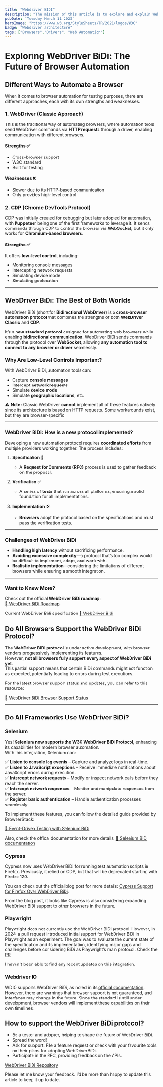 ```yaml
---
title: "Webdriver BIDI"
description: "The mission of this article is to explore and explain WebDriver BiDi in a simple way, as well as to examine which frameworks are currently using it."
pubDate: "Tuesday March 11 2025"
heroImage: "https://www.w3.org/StyleSheets/TR/2021/logos/W3C"
badge: "Webdriver architecture"
tags: ["Browsers","Drivers", "Web Automation"]
---
```




# Exploring WebDriver BiDi: The Future of Browser Automation  

## Different Ways to Automate a Browser  

When it comes to browser automation for testing purposes, there are different approaches, each with its own strengths and weaknesses.  

### **1. WebDriver (Classic Approach)**  
This is the traditional way of automating browsers, where automation tools send WebDriver commands via **HTTP requests** through a driver, enabling communication with different browsers.  

#### **Strengths** ✅  
- Cross-browser support  
- W3C standard  
- Built for testing  

#### **Weaknesses** ❌  
- Slower due to its HTTP-based communication  
- Only provides high-level control  

### **2. CDP (Chrome DevTools Protocol)**  
CDP was initially created for debugging but later adopted for automation, with **Puppeteer** being one of the first frameworks to leverage it. It sends commands through CDP to control the browser via **WebSocket**, but it only works for **Chromium-based browsers**.  

#### **Strengths** ✅  
It offers **low-level control**, including:  
- Monitoring console messages  
- Intercepting network requests  
- Simulating device mode  
- Simulating geolocation  

---

## **WebDriver BiDi: The Best of Both Worlds**  

WebDriver BiDi (short for **Bidirectional WebDriver**) is a **cross-browser automation protocol** that combines the strengths of both **WebDriver Classic** and **CDP**.  

It’s a **new standard protocol** designed for automating web browsers while enabling **bidirectional communication**. WebDriver BiDi sends commands through the protocol over **WebSocket**, allowing **any automation tool to connect to any browser or driver** seamlessly.  

### **Why Are Low-Level Controls Important?**  
With WebDriver BiDi, automation tools can:  
- Capture **console messages**  
- Intercept **network requests**  
- Simulate **device mode**  
- Simulate **geographic locations**, etc.  

⚠️ **Note:** Classic WebDriver **cannot** implement all of these features natively since its architecture is based on HTTP requests. Some workarounds exist, but they are browser-specific.  

---

### **WebDriver BiDi: How is a new protocol implemented?**  

Developing a new automation protocol requires **coordinated efforts** from multiple providers working together. The process includes:  

1. **Specification** 📜  
   - A **Request for Comments (RFC)** process is used to gather feedback on the proposal.  

2. **Verification** ✅  
   - A series of **tests** that run across all platforms, ensuring a solid foundation for all implementations.  

3. **Implementation** 🛠️  
   - **Browsers** adopt the protocol based on the specifications and must pass the verification tests.  

---

### **Challenges of WebDriver BiDi**  

- **Handling high latency** without sacrificing performance.  
- **Avoiding excessive complexity**—a protocol that’s too complex would be difficult to implement, adopt, and work with.  
- **Realistic implementation**—considering the limitations of different browsers while ensuring a smooth integration.  

---

### **Want to Know More?**  

Check out the official **WebDriver BiDi roadmap**:  
[🔗 WebDriver BiDi Roadmap](https://github.com/w3c/webdriver-bidi/blob/main/roadmap.md)  

Current WebDriver Bidi specification
[🔗 WebDriver Bidi](https://w3c.github.io/webdriver-bidi/)


## Do All Browsers Support the WebDriver BiDi Protocol?

The **WebDriver BiDi protocol** is under active development, with browser vendors progressively implementing its features.  
However, **not all browsers fully support every aspect of WebDriver BiDi yet**.  
This partial support means that certain BiDi commands might not function as expected, potentially leading to errors during test executions.  

For the latest browser support status and updates, you can refer to this resource:  

[🔗 WebDriver BiDi Browser Support Status](https://wpt.fyi/results/webdriver/tests/bidi?label=master&label=stable&aligned)  

---

## Do All Frameworks Use WebDriver BiDi?

### **Selenium**  

Yes! **Selenium now supports the W3C WebDriver BiDi Protocol**, enhancing its capabilities for modern browser automation.  
With this integration, Selenium can:  

✅ **Listen to console log events** – Capture and analyze logs in real-time.  
✅ **Listen to JavaScript exceptions** – Receive immediate notifications about JavaScript errors during execution.  
✅ **Intercept network requests** – Modify or inspect network calls before they reach the server.  
✅ **Intercept network responses** – Monitor and manipulate responses from the server.  
✅ **Register basic authentication** – Handle authentication processes seamlessly.  

To implement these features, you can follow the detailed guide provided by BrowserStack:  

[🔗 Event-Driven Testing with Selenium BiDi](https://www.browserstack.com/docs/automate/selenium/bidi-event-driven-testing)  

Also, check the offical documentation for more details:
[🔗 Selenium BiDi documentation](https://www.selenium.dev/documentation/webdriver/bidi/)


### Cypress

Cypress now uses WebDriver BiDi for running test automation scripts in Firefox. Previously, it relied on CDP, but that will be deprecated starting with Firefox 129.

You can check out the official blog post for more details: [Cypress Support for Firefox Over WebDriver BiDi](https://www.cypress.io/blog/announcing-cypress-support-for-firefox-over-webdriver-bidi).

From the blog post, it looks like Cypress is also considering expanding WebDriver BiDi support to other browsers in the future.

### Playwright

Playwright does not currently use the WebDriver BiDi protocol. However, in 2024, a pull request introduced initial support for WebDriver BiDi in Playwright as an experiment. The goal was to evaluate the current state of the specification and its implementation, identifying major gaps and challenges before considering BiDi as Playwright’s main protocol. Check the [PR](https://github.com/microsoft/playwright/pull/32434/)

I haven't been able to find any recent updates on this integration.

### Webdriver IO
WDIO supports WebDriver BiDi, as noted in its [official documentation](https://webdriver.io/docs/api/webdriverBidi/). However, there are warnings that browser support is not guaranteed, and interfaces may change in the future. Since the standard is still under development, browser vendors will implement these capabilities on their own timelines.

## How to support the WebDriver BiDi protocol?
- Be a tester and adopter, helping to shape the future of WebDriver BiDi.
- Spread the word!
- Ask for support. File a feature request or check with your favourite tools on their plans for adopting WebDriverBiDi.
- Participate in the RFC, providing feedback on the APIs.

[WebDriver BiDi Repository](https://github.com/w3c/webdriver-bidi)

Please let me know your feedback. I’d be more than happy to update this article to keep it up to date.